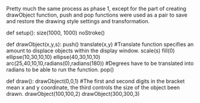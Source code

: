 Pretty much the same process as phase 1, except for the part of creating drawObject function, push and pop functions were used as a pair
to save and restore the drawing style settings and transformation.

def setup():
    size(1000, 1000)
    noStroke()

def drawObject(x,y,s):
    push()
    translate(x,y) #Translate function specifies an amount to displace objects within the display window.
    scale(s)
    fill(0)
    ellipse(10,30,10,10)
    ellipse(40,30,10,10)
    arc(25,40,10,10,radians(0),radians(180))    #Degrees have to be translated into radians to be able to run the function.
    pop()                                 

def draw():
    drawObject(0,0,1) #The first and second digits in the bracket mean x and y coordinate, the third controls the size of the object been drawn.
    drawObject(100,100,2)
    drawObject(300,300,3)
